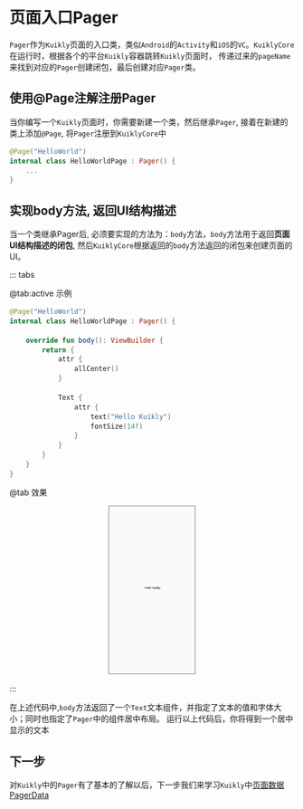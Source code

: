 # 页面入口Pager

``Pager``作为``Kuikly``页面的入口类，类似``Android``的``Activity``和``iOS``的``VC``。``KuiklyCore``在运行时，根据各个的平台``Kuikly``容器跳转``Kuikly``页面时，
传递过来的``pageName``来找到对应的``Pager``创建闭包，最后创建对应``Pager``类。

## 使用@Page注解注册Pager

当你编写一个``Kuikly``页面时，你需要新建一个类，然后继承``Pager``, 接着在新建的类上添加``@Page``, 将``Pager``注册到``KuiklyCore``中

```kotlin
@Page("HelloWorld")
internal class HelloWorldPage : Pager() {
    ...
}
```

## 实现body方法, 返回UI结构描述

当一个类继承Pager后, 必须要实现的方法为：``body``方法，``body``方法用于返回**页面UI结构描述的闭包**, 然后``KuiklyCore``根据返回的``body``方法返回的闭包来创建页面的UI。

::: tabs

@tab:active 示例

```kotlin
@Page("HelloWorld")
internal class HelloWorldPage : Pager() {

    override fun body(): ViewBuilder {
        return {
            attr {
                allCenter()
            }

            Text {
                attr {
                    text("Hello Kuikly")
                    fontSize(14f)
                }
            }
        }
    }
}
```

@tab 效果

<div align="center">
<img src="../快速开始/img/hello_world.png" style="width: 30%; border: 1px gray solid">
</div>

:::

在上述代码中,``body``方法返回了一个``Text``文本组件，并指定了文本的值和字体大小；同时也指定了``Pager``中的组件居中布局。
运行以上代码后，你将得到一个居中显示的文本

## 下一步

对``Kuikly``中的``Pager``有了基本的了解以后，下一步我们来学习``Kuikly``中[页面数据PagerData](page-data.md)